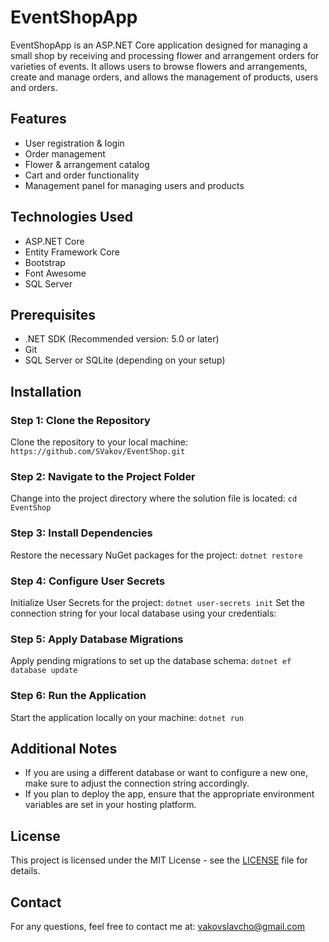 # EventShopApp

EventShopApp is an ASP.NET Core application designed for managing a small shop by receiving and processing flower and arrangement orders for varieties of events. It allows users to browse flowers and arrangements, create and manage orders, and allows the management of products, users and orders.

## Features
- User registration & login
- Order management
- Flower & arrangement catalog
- Cart and order functionality
- Management panel for managing users and products

## Technologies Used
- ASP.NET Core
- Entity Framework Core
- Bootstrap
- Font Awesome
- SQL Server

## Prerequisites
- .NET SDK (Recommended version: 5.0 or later)
- Git
- SQL Server or SQLite (depending on your setup)

## Installation

### Step 1: Clone the Repository
Clone the repository to your local machine:
```https://github.com/SVakov/EventShop.git```

### Step 2: Navigate to the Project Folder
Change into the project directory where the solution file is located:
```cd EventShop```

### Step 3: Install Dependencies
Restore the necessary NuGet packages for the project:
```dotnet restore```

### Step 4: Configure User Secrets
Initialize User Secrets for the project:
```dotnet user-secrets init```
Set the connection string for your local database using your credentials:
<!--dotnet user-secrets set "ConnectionStrings:DefaultConnection" "Server=localhost;Database=EventShopDB;Trusted_Connection=True;"-->

### Step 5: Apply Database Migrations
Apply pending migrations to set up the database schema:
```dotnet ef database update```

### Step 6: Run the Application
Start the application locally on your machine:
```dotnet run```
<!--The application will be accessible at `http://localhost:5000` or another port depending on your configuration.-->

## Additional Notes
- If you are using a different database or want to configure a new one, make sure to adjust the connection string accordingly.
- If you plan to deploy the app, ensure that the appropriate environment variables are set in your hosting platform.

## License
This project is licensed under the MIT License - see the [LICENSE](LICENSE) file for details.

## Contact
For any questions, feel free to contact me at: vakovslavcho@gmail.com

